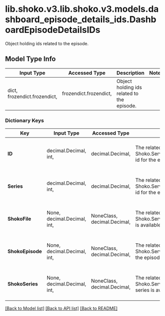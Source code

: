 # lib.shoko.v3.lib.shoko.v3.models.dashboard_episode_details_ids.DashboardEpisodeDetailsIDs

Object holding ids related to the episode.

## Model Type Info
Input Type | Accessed Type | Description | Notes
------------ | ------------- | ------------- | -------------
dict, frozendict.frozendict,  | frozendict.frozendict,  | Object holding ids related to the episode. | 

### Dictionary Keys
Key | Input Type | Accessed Type | Description | Notes
------------ | ------------- | ------------- | ------------- | -------------
**ID** | decimal.Decimal, int,  | decimal.Decimal,  | The related Shoko.Server.API.v3.Models.Shoko.Episode.AniDB id for the entry. | [optional] value must be a 32 bit integer
**Series** | decimal.Decimal, int,  | decimal.Decimal,  | The related Shoko.Server.API.v3.Models.Shoko.Series.AniDB id for the entry. | [optional] value must be a 32 bit integer
**ShokoFile** | None, decimal.Decimal, int,  | NoneClass, decimal.Decimal,  | The related Shoko Shoko.Server.API.v3.Models.Shoko.File id if a file is available  and/or appropriate. | [optional] value must be a 32 bit integer
**ShokoEpisode** | None, decimal.Decimal, int,  | NoneClass, decimal.Decimal,  | The related Shoko Shoko.Server.API.v3.Models.Shoko.Episode id if the episode is  available locally. | [optional] value must be a 32 bit integer
**ShokoSeries** | None, decimal.Decimal, int,  | NoneClass, decimal.Decimal,  | The related Shoko Shoko.Server.API.v3.Models.Shoko.Series id if the series is  available locally. | [optional] value must be a 32 bit integer

[[Back to Model list]](../../README.md#documentation-for-models) [[Back to API list]](../../README.md#documentation-for-api-endpoints) [[Back to README]](../../README.md)

